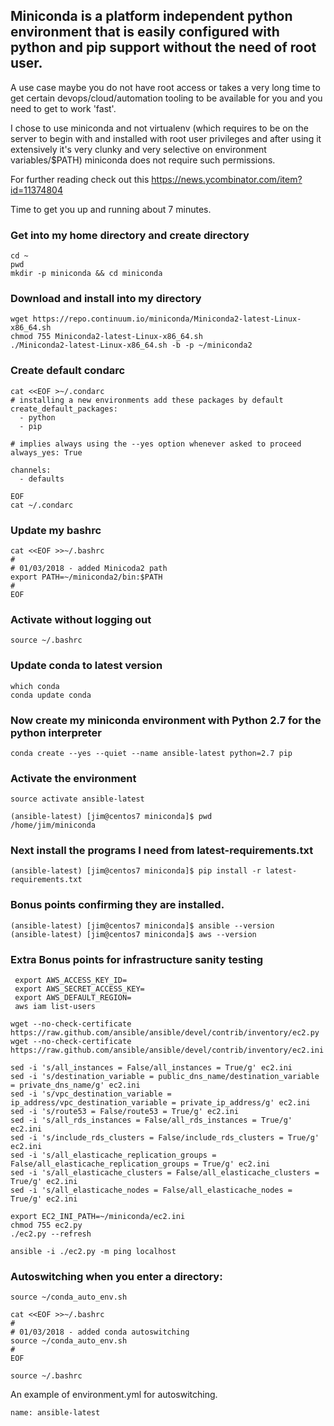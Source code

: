 ## Miniconda is a platform independent python environment that is easily configured with python and pip support without the need of root user.

A use case maybe you do not have root access or takes a very long time to get certain devops/cloud/automation tooling to be available for you and you need to get to work 'fast'.

I chose to use miniconda and not virtualenv (which requires to be on the server to begin with and installed with root user privileges and after using it extensively it's very clunky and very selective on environment variables/$PATH) miniconda does not require such permissions.

For further reading check out this https://news.ycombinator.com/item?id=11374804

Time to get you up and running about 7 minutes.


### Get into my home directory and create directory
```
cd ~
pwd
mkdir -p miniconda && cd miniconda
```


### Download and install into my directory
```
wget https://repo.continuum.io/miniconda/Miniconda2-latest-Linux-x86_64.sh
chmod 755 Miniconda2-latest-Linux-x86_64.sh
./Miniconda2-latest-Linux-x86_64.sh -b -p ~/miniconda2
```


### Create default condarc
```
cat <<EOF >~/.condarc
# installing a new environments add these packages by default
create_default_packages:
  - python
  - pip

# implies always using the --yes option whenever asked to proceed
always_yes: True

channels:
  - defaults

EOF
cat ~/.condarc
```

### Update my bashrc
```
cat <<EOF >>~/.bashrc
#
# 01/03/2018 - added Minicoda2 path
export PATH=~/miniconda2/bin:$PATH
#
EOF
```

### Activate without logging out
```
source ~/.bashrc
```

### Update conda to latest version
```
which conda
conda update conda
```


### Now create my miniconda environment with Python 2.7 for the python interpreter
```
conda create --yes --quiet --name ansible-latest python=2.7 pip
```

### Activate the environment
```
source activate ansible-latest

(ansible-latest) [jim@centos7 miniconda]$ pwd
/home/jim/miniconda
```

### Next install the programs I need from latest-requirements.txt
```
(ansible-latest) [jim@centos7 miniconda]$ pip install -r latest-requirements.txt
```

### Bonus points confirming they are installed.
```
(ansible-latest) [jim@centos7 miniconda]$ ansible --version
(ansible-latest) [jim@centos7 miniconda]$ aws --version
```

### Extra Bonus points for infrastructure sanity testing
```
 export AWS_ACCESS_KEY_ID=
 export AWS_SECRET_ACCESS_KEY=
 export AWS_DEFAULT_REGION=
 aws iam list-users
 
wget --no-check-certificate https://raw.github.com/ansible/ansible/devel/contrib/inventory/ec2.py
wget --no-check-certificate https://raw.github.com/ansible/ansible/devel/contrib/inventory/ec2.ini

sed -i 's/all_instances = False/all_instances = True/g' ec2.ini
sed -i 's/destination_variable = public_dns_name/destination_variable = private_dns_name/g' ec2.ini
sed -i 's/vpc_destination_variable = ip_address/vpc_destination_variable = private_ip_address/g' ec2.ini
sed -i 's/route53 = False/route53 = True/g' ec2.ini
sed -i 's/all_rds_instances = False/all_rds_instances = True/g' ec2.ini
sed -i 's/include_rds_clusters = False/include_rds_clusters = True/g' ec2.ini
sed -i 's/all_elasticache_replication_groups = False/all_elasticache_replication_groups = True/g' ec2.ini
sed -i 's/all_elasticache_clusters = False/all_elasticache_clusters = True/g' ec2.ini
sed -i 's/all_elasticache_nodes = False/all_elasticache_nodes = True/g' ec2.ini

export EC2_INI_PATH=~/miniconda/ec2.ini
chmod 755 ec2.py
./ec2.py --refresh

ansible -i ./ec2.py -m ping localhost
```

### Autoswitching when you enter a directory:
 ```
source ~/conda_auto_env.sh
 
cat <<EOF >>~/.bashrc
#
# 01/03/2018 - added conda autoswitching
source ~/conda_auto_env.sh
#
EOF
```

```
source ~/.bashrc
```
An example of environment.yml for autoswitching.
```
name: ansible-latest
```
